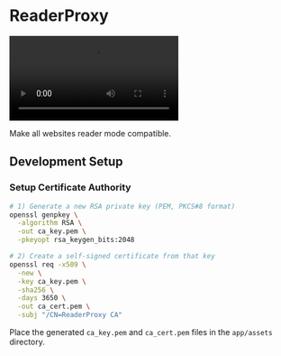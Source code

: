 # ReaderProxy

![Screen Recording](docs/screen-recording.mp4)

Make all websites reader mode compatible.

## Development Setup

### Setup Certificate Authority

```bash
# 1) Generate a new RSA private key (PEM, PKCS#8 format)
openssl genpkey \
  -algorithm RSA \
  -out ca_key.pem \
  -pkeyopt rsa_keygen_bits:2048

# 2) Create a self-signed certificate from that key
openssl req -x509 \
  -new \
  -key ca_key.pem \
  -sha256 \
  -days 3650 \
  -out ca_cert.pem \
  -subj "/CN=ReaderProxy CA"
```

Place the generated `ca_key.pem` and `ca_cert.pem` files in the `app/assets` directory.